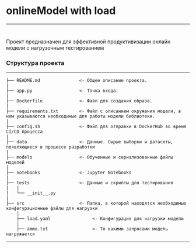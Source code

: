# onlineModel with load

---
# 

Проект предназначен для эффективной продуктивизации онлайн модели с нагрузочным тестированием

### Структура проекта

---

    ├── README.md               <- Общее описание проекта.
    |
    ├── app.py                  <- Точка входа.
    |
    ├── Dockerfile              <- Файл для создания образа.
    |
    ├── requirements.txt   	    <- Файл с описанием окружения модели, в нем указываются необходимые для работы модели библиотеки.
    |
    ├── config.sh               <- Файл для отправки в DockerHub во время CI/CD процесса
    |
    ├── data                    <- Данные. Сырые выборки и датасеты, появляющиеся в процессе разработки
    |                        
    ├── models                  <- Обученные и сериализованные файлы моделей
    |             
    ├── notebooks               <- Jupyter Notebooks
    |
    ├── tests                   <- Данные и скрипты для тестирования
    |   |
    |   └── __init__.py 
    |
    ├── src                     <- Папка, в которой находятся необходимые конфигурационные файлы для нагрузки
        |
        ├── load.yaml                <- Конфигурация для нагрузки модели
        |
        ├── ammo.txt                 <- То какими запросами модель нагружается

---
